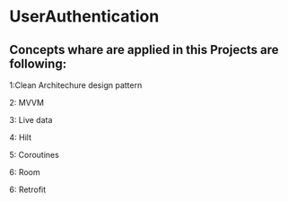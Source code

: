 # UserAuthentication

## Concepts whare are applied in this Projects are following:

1:Clean Architechure design pattern 

2: MVVM 

3: Live data

4: Hilt

5: Coroutines

6: Room 

6: Retrofit

